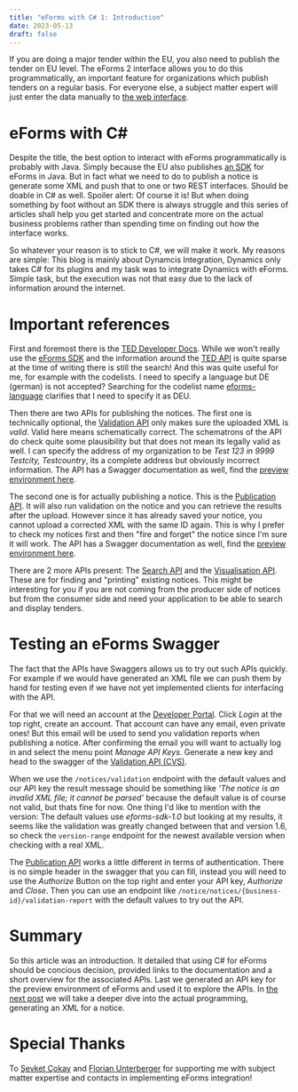 ```yaml
---
title: "eForms with C# 1: Introduction"
date: 2023-05-13
draft: false
---
```


If you are doing a major tender within the EU, you also need to publish the tender on EU level. 
The eForms 2 interface allows you to do this programmatically, an important feature for organizations which publish tenders on a regular basis. For everyone else, a subject matter expert will just enter the data manually to [the web interface](https://enotices.ted.europa.eu/).

# eForms with C#
Despite the title, the best option to interact with eForms programmatically is probably with Java. Simply because the EU also publishes [an SDK](https://github.com/OP-TED/eForms-SDK) for eForms in Java.
But in fact what we need to do to publish a notice is generate some XML and push that to one or two REST interfaces. Should be doable in C# as well. Spoiler alert: Of course it is! But when doing something by foot without an SDK there is always struggle and this series of articles shall help you get started and concentrate more on the actual business problems rather than spending time on finding out how the interface works.

So whatever your reason is to stick to C#, we will make it work. My reasons are simple: This blog is mainly about Dynamcis Integration, Dynamics only takes C# for its plugins and my task was to integrate Dynamics with eForms. Simple task, but the execution was not that easy due to the lack of information around the internet.

# Important references
First and foremost there is the [TED Developer Docs](https://docs.ted.europa.eu/home/index.html). While we won't really use the [eForms SDK](https://docs.ted.europa.eu/eforms/latest/index.html) and the information around the [TED API](https://docs.ted.europa.eu/api/index.html) is quite sparse at the time of writing there is still the search! And this was quite useful for me, for example with the codelists. 
I need to specify a language but DE (german) is not accepted? Searching for the codelist name [eforms-language](https://docs.ted.europa.eu/eforms/latest/reference/code-lists/eforms-language.html) clarifies that I need to specify it as DEU.

Then there are two APIs for publishing the notices. The first one is technically optional, the [Validation API](https://docs.ted.europa.eu/api/endpoints/cvs-ted-europa-eu.html) only makes sure the uploaded XML is _valid_. Valid here means schematically correct. The schematrons of the API do check quite some plausibility but that does not mean its legally valid as well. I can specify the address of my organization to be _Test 123 in 9999 Testcity, Testcountry_, its a complete address but obviously incorrect information. 
The API has a Swagger documentation as well, find the [preview environment here](https://cvs.preview.ted.europa.eu/swagger-ui/index.html).

The second one is for actually publishing a notice. This is the [Publication API](https://docs.ted.europa.eu/api/endpoints/enotices2-ted-europa-eu-esenders.html). It will also run validation on the notice and you can retrieve the results after the upload. However since it has already saved your notice, you cannot upload a corrected XML with the same ID again. This is why I prefer to check my notices first and then "fire and forget" the notice since I'm sure it will work.
The API has a Swagger documentation as well, find the [preview environment here](https://enotices2.preview.ted.europa.eu/esenders/swagger-ui/).

There are 2 more APIs present: The [Search API](https://docs.ted.europa.eu/api/endpoints/ted-europa-eu.html) and the [Visualisation API](https://docs.ted.europa.eu/api/endpoints/viewer-ted-europa-eu.html). These are for finding and "printing" existing notices. This might be interesting for you if you are not coming from the producer side of notices but from the consumer side and need your application to be able to search and display tenders. 

# Testing an eForms Swagger
The fact that the APIs have Swaggers allows us to try out such APIs quickly. For example if we would have generated an XML file we can push them by hand for testing even if we have not yet implemented clients for interfacing with the API. 

For that we will need an account at the [Developer Portal](https://developer.preview.ted.europa.eu/home). Click _Login_ at the top right, create an account. That account can have any email, even private ones! But this email will be used to send you validation reports when publishing a notice. After confirming the email you will want to actually log in and select the menu point _Manage API Keys_. Generate a new key and head to the swagger of the [Validation API (CVS)](https://cvs.preview.ted.europa.eu/swagger-ui/index.html). 

When we use the `/notices/validation` endpoint with the default values and our API key the result message should be something like _'The notice is an invalid XML file; it cannot be parsed'_ because the default value is of course not valid, but thats fine for now. One thing I'd like to mention with the version: The default values use _eforms-sdk-1.0_ but looking at my results, it seems like the validation was greatly changed between that and version 1.6, so check the `version-range` endpoint for the newest available version when checking with a real XML.

The [Publication API](https://enotices2.preview.ted.europa.eu/esenders/swagger-ui/) works a little different in terms of authentication. There is no simple header in the swagger that you can fill, instead you will need to use the _Authorize_ Button on the top right and enter your API key, _Authorize_ and _Close_. Then you can use an endpoint like `/notice/notices/{business-id}/validation-report` with the default values to try out the API. 

# Summary
So this article was an introduction. It detailed that using C# for eForms should be concious decision, provided links to the documentation and a short overview for the associated APIs. Last we generated an API key for the preview environment of eForms and used it to explore the APIs. In [the next post](/post/eForms-scharp/generating) we will take a deeper dive into the actual programming, generating an XML for a notice. 

# Special Thanks
To [Şevket Çokay](https://www.linkedin.com/in/sevketcokay/) and [Florian Unterberger](https://www.linkedin.com/in/florian-unterberger-3bab39106/) for supporting me with subject matter expertise and contacts in implementing eForms integration!